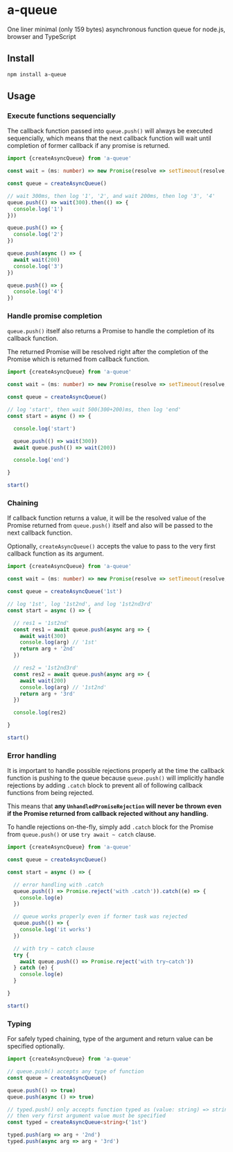 # a-queue

One liner minimal (only 159 bytes) asynchronous function queue for node.js, browser and TypeScript

## Install

```sh
npm install a-queue
```

## Usage

### Execute functions sequencially

The callback function passed into `queue.push()` will always be executed sequencially, which means that the next callback function will wait until completion of former callback if any promise is returned.

```ts
import {createAsyncQueue} from 'a-queue'

const wait = (ms: number) => new Promise(resolve => setTimeout(resolve, ms))

const queue = createAsyncQueue()

// wait 300ms, then log '1', '2', and wait 200ms, then log '3', '4'
queue.push(() => wait(300).then(() => {
  console.log('1')
}))

queue.push(() => {
  console.log('2')
})

queue.push(async () => {
  await wait(200)
  console.log('3')
})

queue.push(() => {
  console.log('4')
})
```

### Handle promise completion

`queue.push()` itself also returns a Promise to handle the completion of its callback function.

The returned Promise will be resolved right after the completion of the Promise which is returned from callback function.

```ts
import {createAsyncQueue} from 'a-queue'

const wait = (ms: number) => new Promise(resolve => setTimeout(resolve, ms))

const queue = createAsyncQueue()

// log 'start', then wait 500(300+200)ms, then log 'end'
const start = async () => {

  console.log('start')

  queue.push(() => wait(300))
  await queue.push(() => wait(200))

  console.log('end')

}

start()
```

### Chaining

If callback function returns a value, it will be the resolved value of the Promise returned from `queue.push()` itself and also will be passed to the next callback function.

Optionally, `createAsyncQueue()` accepts the value to pass to the very first callback function as its argument.

```ts
import {createAsyncQueue} from 'a-queue'

const wait = (ms: number) => new Promise(resolve => setTimeout(resolve, ms))

const queue = createAsyncQueue('1st')

// log '1st', log '1st2nd', and log '1st2nd3rd'
const start = async () => {

  // res1 = '1st2nd'
  const res1 = await queue.push(async arg => {
    await wait(300)
    console.log(arg) // '1st'
    return arg + '2nd'
  })

  // res2 = '1st2nd3rd'
  const res2 = await queue.push(async arg => {
    await wait(200)
    console.log(arg) // '1st2nd'
    return arg + '3rd'
  })

  console.log(res2)

}

start()
```

### Error handling

It is important to handle possible rejections properly at the time the callback function is pushing to the queue because `queue.push()` will implicitly handle rejections by adding `.catch` block to prevent all of following callback functions from being rejected.

This means that **any `UnhandledPromiseRejection` will never be thrown even if the Promise returned from callback rejected without any handling.**

To handle rejections on-the-fly, simply add `.catch` block for the Promise from `queue.push()` or use `try await ~ catch` clause.

```ts
import {createAsyncQueue} from 'a-queue'

const queue = createAsyncQueue()

const start = async () => {

  // error handling with .catch
  queue.push(() => Promise.reject('with .catch')).catch((e) => {
    console.log(e)
  })

  // queue works properly even if former task was rejected
  queue.push(() => {
    console.log('it works')
  })

  // with try ~ catch clause
  try {
    await queue.push(() => Promise.reject('with try~catch'))
  } catch (e) {
    console.log(e)
  }

}

start()
```

### Typing

For safely typed chaining, type of the argument and return value can be specified optionally.

```ts
import {createAsyncQueue} from 'a-queue'

// queue.push() accepts any type of function
const queue = createAsyncQueue()

queue.push(() => true)
queue.push(async () => true)

// typed.push() only accepts function typed as (value: string) => string
// then very first argument value must be specified
const typed = createAsyncQueue<string>('1st')

typed.push(arg => arg + '2nd')
typed.push(async arg => arg + '3rd')
